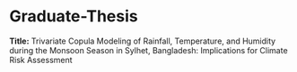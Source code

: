 # Graduate-Thesis

**Title:** Trivariate Copula Modeling of Rainfall, Temperature, and Humidity during the Monsoon Season in Sylhet, Bangladesh: Implications for Climate Risk Assessment
